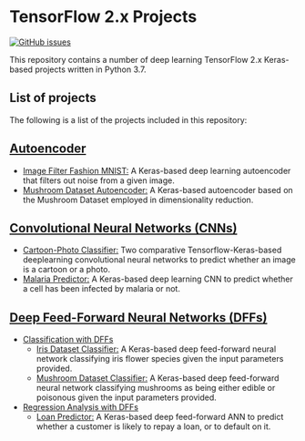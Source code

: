 # TensorFlow 2.x Projects
[![GitHub issues](https://img.shields.io/github/issues/Carla-de-Beer/tensorflow-2.0-projects.svg?style=flat-square)](https://github.com/Carla-de-Beer/tensorflow-2.0-projects/issues)

This repository contains a number of deep learning TensorFlow 2.x Keras-based projects written in Python 3.7.

## List of projects

The following is a list of the projects included in this repository:

## [Autoencoder](https://github.com/Carla-de-Beer/tensorflow-2.0-projects/tree/master/autoencoder/)
* [Image Filter Fashion MNIST:](https://github.com/Carla-de-Beer/tensorflow-2.x-projects/tree/master/autoencoder/image-filter-fashion-mnist) A Keras-based deep learning autoencoder that filters out noise from a given image.
* [Mushroom Dataset Autoencoder:](https://github.com/Carla-de-Beer/tensorflow-2.x-projects/tree/master/autoencoder/mushroom-dataset-autoencoder) A Keras-based autoencoder based on the Mushroom Dataset employed in dimensionality reduction.


## [Convolutional Neural Networks (CNNs)](https://github.com/Carla-de-Beer/tensorflow-2.x-projects/tree/master/CNN)
* [Cartoon-Photo Classifier:](https://github.com/Carla-de-Beer/tensorflow-2.x-projects/tree/master/CNN/cartoon-photo-classifier) Two comparative Tensorflow-Keras-based deeplearning convolutional neural networks to predict whether an image is a cartoon or a
photo.
* [Malaria Predictor:](https://github.com/Carla-de-Beer/tensorflow-2.x-projects/tree/master/CNN/malaria-predictor) A Keras-based deep learning CNN to predict whether a cell has been infected by malaria or not.


## [Deep Feed-Forward Neural Networks (DFFs)](https://github.com/Carla-de-Beer/tensorflow-2.x-projects/tree/master/dff)
* [Classification with DFFs](https://github.com/Carla-de-Beer/tensorflow-2.x-projects/tree/master/dff/classifier)
	* [Iris Dataset Classifier:](https://github.com/Carla-de-Beer/tensorflow-2.x-projects/tree/master/dff/classifier/iris-dataset-classifier) A Keras-based deep feed-forward neural network classifying iris flower species given the input parameters provided.
	* [Mushroom Dataset Classifier:](https://github.com/Carla-de-Beer/tensorflow-2.x-projects/tree/master/dff/classifier/mushroom-dataset-classifier) A Keras-based deep feed-forward neural network classifying mushrooms as being either edible or poisonous given the input parameters provided.
* [Regression Analysis with DFFs](https://github.com/Carla-de-Beer/tensorflow-2.x-projects/tree/master/dff/regression/loan-predictor)
	* [Loan Predictor:](https://github.com/Carla-de-Beer/tensorflow-2.x-projects/tree/master/dff/regression/loan-predictor) A Keras-based deep feed-forward ANN to predict whether a customer is likely to repay a loan, or to default on it.
